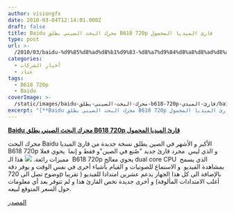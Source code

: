 ```yaml
---
author: visiongfx
date: 2010-03-04T12:14:01.000Z
draft: false
title: Baidu محرك البحث الصيني يطلق B618 720p قارئ الميديا المحمول
type: post
url: >-
  /2010/03/baidu-%d9%85%d8%ad%d8%b1%d9%83-%d8%a7%d9%84%d8%a8%d8%ad%d8%ab-%d8%a7%d9%84%d8%b5%d9%8a%d9%86%d9%8a-%d9%8a%d8%b7%d9%84%d9%82-b618-720p-%d9%82%d8%a7%d8%b1%d8%a6-%d8%a7%d9%84%d9%85%d9%8a%d8%af%d9%8a/
categories:
  - أخبار الشركات
  - عتاد
tags:
  - B618 720p
  - Baidu
coverImage: >-
  /static/images/baidu-محرك-البحث-الصيني-يطلق-b618-720p-قارئ-الميدي/baidu-b618-hd-720p-portable-media-player.jpg
excerpt: "[**Baidu محرك البحث الصيني يطلق B618 720p قارئ الميديا المحمول**](https://www.it-scoop.com/2010/03/baidu-%d9%85%d8%ad%d8%b1%d9%83-%d8%a7%d9%84%d8%a8%d8%ad%d8%ab-%d8%a7%d9%84%d8%b5%d9%8a%d9%86%d9%8a-%d9%8a%d8%b7%d9%84%d9%82-b618-720p-%d9%82%d8%a7%d8%b1%d8%a6-%d8%a7%d9%84%d9%85%d9%8a%d8%af%d9%8a/)\n\nمحرك البحث Baidu الأكبر و الأشهر في الصين يطلق نسخة جديدة من قارئ الميديا B618 720p و الذي ليس\_ مجرد قارئ جديد \"صُنع في الصين\"و فقط و إنما\_ يحوي فعلا مميزات"
---
```

[**Baidu محرك البحث الصيني يطلق B618 720p قارئ الميديا المحمول**](https://www.it-scoop.com/2010/03/baidu-%d9%85%d8%ad%d8%b1%d9%83-%d8%a7%d9%84%d8%a8%d8%ad%d8%ab-%d8%a7%d9%84%d8%b5%d9%8a%d9%86%d9%8a-%d9%8a%d8%b7%d9%84%d9%82-b618-720p-%d9%82%d8%a7%d8%b1%d8%a6-%d8%a7%d9%84%d9%85%d9%8a%d8%af%d9%8a/)

محرك البحث Baidu الأكبر و الأشهر في الصين يطلق نسخة جديدة من قارئ الميديا B618 720p و الذي ليس  مجرد قارئ جديد "صُنع في الصين"و فقط و إنما  يحوي فعلا مميزات رائعة. ![](/static/images/baidu-محرك-البحث-الصيني-يطلق-b618-720p-قارئ-الميدي/baidu-b618-hd-720p-portable-media-player.jpg) هذا الـ  B618 720p يحوي معالج dual core CPU الذي يسمح  بمشاهدة الفيديو  و الاستماع للصوتيات و القيام بأشياء أخرى في نفس الوقت و يوفر دقة وضوح تصل الى 720p بالإضافة الى كل هذا الجهاز يدعم عشرين امتدادا للفيديو ( تقريبا أغلب الامتدادات المألوفة) و أخرى جديدة تخص القارئ هذا و لم تتوفر بعد أي معلومات حول السعر المتوقع لبيعه.

[المصدر](http://translate.google.com/translate?js=y\&prev=\_t\&hl=en\&ie=UTF-8\&layout=1\&eotf=1\&u=http://mp4.zol.com.cn/167/1674559.html\&sl=zh-CN\&tl=en)
